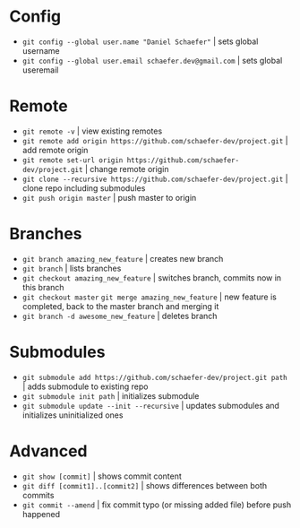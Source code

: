 # Config
- `git config --global user.name "Daniel Schaefer"` | sets global username
- `git config --global user.email schaefer.dev@gmail.com` | sets global useremail

# Remote
- `git remote -v` | view existing remotes
- `git remote add origin https://github.com/schaefer-dev/project.git` | add remote origin
- `git remote set-url origin https://github.com/schaefer-dev/project.git` | change remote origin
- `git clone --recursive https://github.com/schaefer-dev/project.git` | clone repo including submodules
- `git push origin master` | push master to origin

# Branches
- `git branch amazing_new_feature` | creates new branch
- `git branch` | lists branches
- `git checkout amazing_new_feature` | switches branch, commits now in this branch
- `git checkout master` `git merge amazing_new_feature` | new feature is completed, back to the master branch and merging it
- `git branch -d awesome_new_feature` | deletes branch

# Submodules
- `git submodule add https://github.com/schaefer-dev/project.git path` | adds submodule to existing repo
- `git submodule init path` | initializes submodule
- `git submodule update --init --recursive` | updates submodules and initializes uninitialized ones

# Advanced
- `git show [commit]` | shows commit content
- `git diff [commit1]..[commit2]` | shows differences between both commits
- `git commit --amend` | fix commit typo (or missing added file) before push happened

